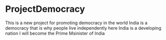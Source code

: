 # ProjectDemocracy
This is a new project for promoting democracy in the world
India is a democracy that is why people live independently here
India is a developing nation
I will become the Prime Msinister of India
